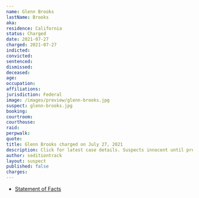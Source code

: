 ```yaml
---
name: Glenn Brooks
lastName: Brooks
aka:
residence: California
status: Charged
date: 2021-07-27
charged: 2021-07-27
indicted:
convicted:
sentenced:
dismissed:
deceased:
age:
occupation:
affiliations:
jurisdiction: Federal
image: /images/preview/glenn-brooks.jpg
suspect: glenn-brooks.jpg
booking:
courtroom:
courthouse:
raid:
perpwalk:
quote:
title: Glenn Brooks charged on July 27, 2021
description: Click for latest case details. Suspects innocent until proven guilty.
author: seditiontrack
layout: suspect
published: false
charges:
---
```

- [Statement of Facts](https://www.justice.gov/usao-dc/case-multi-defendant/file/1419021/download)
